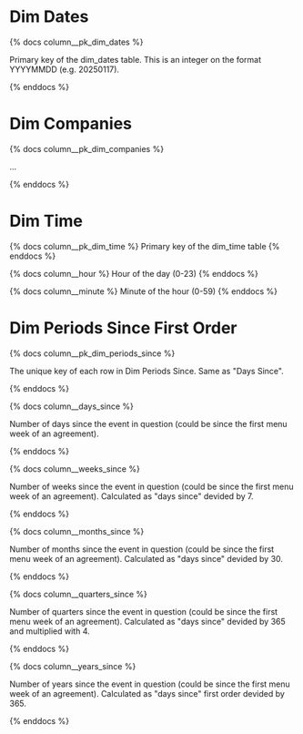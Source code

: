 # Dim Dates

{% docs column__pk_dim_dates %}

Primary key of the dim_dates table.
This is an integer on the format YYYYMMDD (e.g. 20250117).

{% enddocs %}

# Dim Companies
{% docs column__pk_dim_companies %}

...

{% enddocs %}

# Dim Time
{% docs column__pk_dim_time %}
Primary key of the dim_time table
{% enddocs %}

{% docs column__hour %}
Hour of the day (0-23)
{% enddocs %}

{% docs column__minute %}
Minute of the hour (0-59)
{% enddocs %}

# Dim Periods Since First Order

{% docs column__pk_dim_periods_since %}

The unique key of each row in Dim Periods Since. Same as "Days Since".

{% enddocs %}

{% docs column__days_since %}

Number of days since the event in question (could be since the first menu week of an agreement).

{% enddocs %}

{% docs column__weeks_since %}

Number of weeks since the event in question (could be since the first menu week of an agreement). Calculated as "days since" devided by 7.

{% enddocs %}

{% docs column__months_since %}

Number of months since the event in question (could be since the first menu week of an agreement). Calculated as "days since" devided by 30.

{% enddocs %}

{% docs column__quarters_since %}

Number of quarters since the event in question (could be since the first menu week of an agreement). Calculated as "days since" devided by 365 and multiplied with 4.

{% enddocs %}

{% docs column__years_since %}

Number of years since the event in question (could be since the first menu week of an agreement). Calculated as "days since" first order devided by 365.

{% enddocs %}
